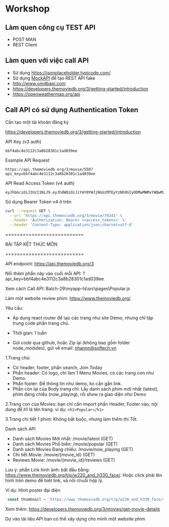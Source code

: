 # Workshop

## Làm quen công cụ TEST API

- POST MAN
- REST Client

## Làm quen với việc call API

- Sử dụng <https://jsonplaceholder.typicode.com/>
- Sử dụng [MockAPI](https://mockapi.io) để tạo REST API fake
- http://www.omdbapi.com
- https://developers.themoviedb.org/3/getting-started/introduction
- https://openweathermap.org/api

## Call API có sử dụng Authentication Token

Cần tạo một tài khoản đăng ký

https://developers.themoviedb.org/3/getting-started/introduction

API Key (v3 auth)
```code
bbf4abc4e3112c3a8b28301c1ad039ee
```
Example API Request
```code
https://api.themoviedb.org/3/movie/550?api_key=bbf4abc4e3112c3a8b28301c1ad039ee
```
API Read Access Token (v4 auth)
```code
eyJhbGciOiJIUzI1NiJ9.eyJhdWQiOiJiYmY0YWJjNGUzMTEyYzNhOGIyODMwMWMxYWQwMzllZSIsInN1YiI6IjY0MTI3N2Q2ZTE4ZTNmMDdkMDU1ZjY4OCIsInNjb3BlcyI6WyJhcGlfcmVhZCJdLCJ2ZXJzaW9uIjoxfQ.iw5OvKuR35yRllO8eoRWjvCQnlFmh8nieiLD9NpSDc8
```

Sử dụng Bearer Token v4 ở trên
```bash
curl --request GET \
  --url 'https://api.themoviedb.org/3/movie/76341' \
  --header 'Authorization: Bearer <<access_token>>' \
  --header 'Content-Type: application/json;charset=utf-8'
```

===========================

BÀI TẬP KẾT THÚC MÔN

===========================

API endpoint: https://api.themoviedb.org/3

Nối thêm phần này vào cuối mỗi API: ?api_key=bbf4abc4e3112c3a8b28301c1ad039ee

Xem cách Call API: Batch-29\myapp-ts\src\pages\Popular.js

Làm một website review phim: <https://www.themoviedb.org/>

Yêu cầu:

- Áp dụng react router để tạo các trang như site Demo, nhưng chỉ tập trung code phần trang chủ. 

- Thời gian: 1 tuần
- Gửi code qua github, hoặc Zip lại (không bao gồm folder node_modules), gửi về email: nhannn@softech.vn

1.Trang chủ: 

  - Có header, footer, phần search, Join Today
  - Phần header: Có logo, chỉ làm 1  Menu Movies, có các trang con như Demo.
  - Phần footer: Để thông tin như demo, ko cần gắn link.
  - Phần còn lại của Body trang chỉ: Lấy danh sách phim mới nhất (latest), phim đang chiếu (now_playing), rồi show ra giao diện như Demo 

2.Trang con của Movies: bạn chỉ cần import phần Header, Footer vào, nội dung để h1 là tên trang. ví dụ: `<h1>Popular</h1>`

3.Trang chi tiết 1 phim: Không bắt buộc, nhưng làm thêm thì Tốt.

Danh sách API

- Danh sách Movies Mới nhất: /movie/latest (GET)
- Danh sách Movies Phổ biến: /movie/popular (GET)
- Danh sách Movies Đang chiếu: /movie/now_playing (GET)
- Chi tiết  Movie: /movie/{movie_id} (GET)
- Reviews Movie: /movie/{movie_id}/reviews (GET)

Lưu ý: phần Link hình ảnh: bắt đầu bằng: <https://www.themoviedb.org/t/p/w220_and_h330_face/>. Hoặc click phải lên hình trên demo để biết link, và nối chuổi hợp lý.

Ví dụ: Hình poster đại diện
```js
 const thumbnail = `https://www.themoviedb.org/t/p/w220_and_h330_face/{$poster_path}`

```

Xem thêm: <https://developers.themoviedb.org/3/movies/get-movie-details>

Dự vào tài liệu API bạn có thể xây dựng cho mình một website phim